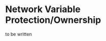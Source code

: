﻿---
prev: true
next: false
description: How to manage protection and ownership of LethalNetworkAPI's Network Variables.
---

# Network Variable Protection/Ownership

to be written